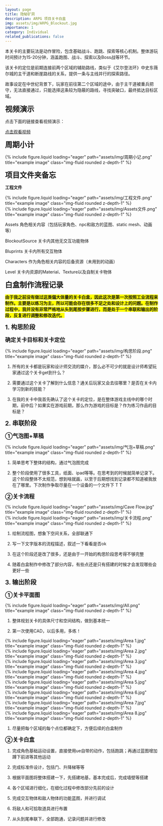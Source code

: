 ```yaml
---
layout: page
title: 隐秘矿洞
description: ARPG 项目关卡白盒
img: assets/img/ARPG_Blockout.jpg
importance: 1
category: Individual
related_publications: false
---
```


本关卡的主要玩法是动作冒险，包含基础战斗、跑跳、探索等核心机制。整体游玩时间预计为15-20分钟，涵盖跑图、战斗、探索以及Boss战等环节。

该关卡的定位是前期连接前两个区域的辅助路线，类似于《艾尔登法环》中史东薇尔城的主干道和断崖路线的关系，提供一条与主线并行的探索路径。

故事设定在中世纪背景下，玩家在前往第二个区域的途中，由于主干道被重兵把守，无法直接通过，只能选择这条较为隐蔽的路线，寻找突破口，最终抵达目标区域。

<!-- 添加视频链接 -->
<strong style="font-size: 24px;">视频演示</strong>
<p>点击下面的链接查看视频演示：</p>
<a href="https://www.bilibili.com/video/BV1tw9iYdEor/" target="_blank" class="btn btn-primary">点击观看视频</a>

<strong style="font-size: 24px;">周期小计</strong>

<div class="row">
    <div class="col-sm mt-3 mt-md-0">
        {% include figure.liquid loading="eager" path="assets/img/周期小记.png" title="example image" class="img-fluid rounded z-depth-1" %}
    </div>
</div>

<strong style="font-size: 24px;">项目文件夹备忘 </strong>

<strong>工程文件 </strong>

<div class="row">
    <div class="col-sm mt-3 mt-md-0">
        {% include figure.liquid loading="eager" path="assets/img/工程文件.png" title="example image" class="img-fluid rounded z-depth-1" %}
    </div>
    <div class="col-sm mt-3 mt-md-0">
        {% include figure.liquid loading="eager" path="assets/img/Assets文件.png" title="example image" class="img-fluid rounded z-depth-1" %}
    </div>
</div>

Assets 角色相关内容（包括玩家角色、npc和敌方的蓝图、static mesh、动画等）

BlockoutSource 关卡内其他无交互功能物体

Bluprints 关卡内所有交互物体

Characters 作为角色相关内容的后备资源（未用到的动画）

Level 关卡内资源的Material、Texture以及自制关卡物体

<strong style="font-size: 24px;">白盒制作流程记录</strong>

<strong style="background-color: yellow;">由于我之前没有做过这类偏大体量的关卡白盒，因此这次是第一次按照工业流程来制作。主要是以练习为主，所以可能会存在很多不足之处和设计上的问题。在制作过程中，我并没有非常严格地从头到尾按步骤进行，而是处于一个串联和输出的阶段，反复进行调整和修改迭代。</strong>

<strong style="font-size: 20px;">1. 构思阶段</strong>

<strong style="font-size: 18px;">确定关卡目标和关卡定位</strong>

<div class="row">
    <div class="col-sm mt-3 mt-md-0">
        {% include figure.liquid loading="eager" path="assets/img/构思阶段.png" title="example image" class="img-fluid rounded z-depth-1" %}
    </div>
</div>

1. 所有的关卡都是玩家和设计师交流的媒介，那么必不可少的就是设计师希望玩家通过这个关卡get到什么？

2. 需要通过这个关卡了解到什么信息？通关后玩家又会去往哪里？是否在关卡内学习到新的技能？

3. 在我的关卡中我首先确认了这个关卡的定位，是在整体游戏主线中的哪个时期，前中后？如果实在游戏前期，那么作为游戏的目标是？作为练习作品的目标是？

<strong style="font-size: 20px;">2. 串联阶段</strong>

<strong style="font-size: 18px;">①气泡图+草稿</strong>

<div class="row">
    <div class="col-sm mt-3 mt-md-0">
        {% include figure.liquid loading="eager" path="assets/img/气泡+草稿.png" title="example image" class="img-fluid rounded z-depth-1" %}
    </div>
</div>

1. 简单思考下整体的结构，通过气泡图完成

2. 整个阶段使用了很多工具，纸面、ipad等等。在思考到的时候就简单记录下。这个阶段整体不太规范，想到啥就画，以至于后期想找到记录都不知道被我放在了哪里。下次制作争取尽量在一个设备的一个文件下 T T

<strong style="font-size: 18px;">②关卡流程</strong>

<div class="row">
    <div class="col-sm mt-3 mt-md-0">
        {% include figure.liquid loading="eager" path="assets/img/Cave Flow.jpg" title="example image" class="img-fluid rounded z-depth-1" %}
    </div>
    <div class="col-sm mt-3 mt-md-0">
        {% include figure.liquid loading="eager" path="assets/img/关卡流程.png" title="example image" class="img-fluid rounded z-depth-1" %}
    </div>
</div>

1. 绘制流程图，想象下空间关系，全部联通下

2. 写一下文字版本的流程描述，叙述一下看看是否ok

3. 在这个阶段还是改了很多，还是由于一开始的构思阶段思考得不够完整

4. 随着白盒制作中修改了部分内容，有些点还是只有搭建的时候才会发现哪些会更好一些

<strong style="font-size: 20px;">3. 输出阶段</strong>

<strong style="font-size: 18px;">①关卡平面图</strong>

<div class="row">
    <div class="col-sm mt-3 mt-md-0">
        {% include figure.liquid loading="eager" path="assets/img/All.png" title="example image" class="img-fluid rounded z-depth-1" %}
    </div>
</div>

1. 整体规划关卡的具体尺寸和空间结构，做到基本统一

2. 第一次使用CAD，以后多用，多练！

<div class="row">
    <div class="col-sm mt-3 mt-md-0">
        {% include figure.liquid loading="eager" path="assets/img/Area 1.jpg" title="example image" class="img-fluid rounded z-depth-1" %}
    </div>
    <div class="col-sm mt-3 mt-md-0">
        {% include figure.liquid loading="eager" path="assets/img/Area 2.jpg" title="example image" class="img-fluid rounded z-depth-1" %}
    </div>
</div>

<div class="row">
    <div class="col-sm mt-3 mt-md-0">
        {% include figure.liquid loading="eager" path="assets/img/Area 3.jpg" title="example image" class="img-fluid rounded z-depth-1" %}
    </div>
    <div class="col-sm mt-3 mt-md-0">
        {% include figure.liquid loading="eager" path="assets/img/Area 4.jpg" title="example image" class="img-fluid rounded z-depth-1" %}
    </div>
</div>

<div class="row">
    <div class="col-sm mt-3 mt-md-0">
        {% include figure.liquid loading="eager" path="assets/img/Area 5.jpg" title="example image" class="img-fluid rounded z-depth-1" %}
    </div>
    <div class="col-sm mt-3 mt-md-0">
        {% include figure.liquid loading="eager" path="assets/img/Area 6.jpg" title="example image" class="img-fluid rounded z-depth-1" %}
    </div>
</div>

<div class="row">
    <div class="col-sm mt-3 mt-md-0">
        {% include figure.liquid loading="eager" path="assets/img/Area 7.jpg" title="example image" class="img-fluid rounded z-depth-1" %}
    </div>
    <div class="col-sm mt-3 mt-md-0">
        {% include figure.liquid loading="eager" path="assets/img/Area 8.jpg" title="example image" class="img-fluid rounded z-depth-1" %}
    </div>
</div>

1. 尽量把每个区域的每个点位都确定下，方便后续的白盒制作

<strong style="font-size: 18px;">②关卡白盒</strong>

1. 完成角色基础运动设置，直接使用ue自带的动作，包括跑跳；再通过蓝图增加蹲下前进等其他运动

2. 完成标准件设计，包括门、升降梯等等

3. 根据平面图将整体搭建一下，先搭建地基，基本完成后，完成墙壁等搭建

4. 各个区域进行细化，在细化过程中修改部分先前的设计

5. 完成交互物体和敌人物体的功能蓝图，并进行调试

6.  将敌人和可拾取道具进行布置

7. 从头到尾串联下，全部跑通，记录问题并进行修改 

